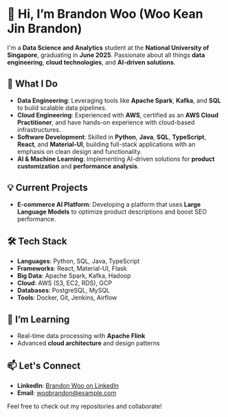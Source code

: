 # 👋 Hi, I’m **Brandon Woo** (Woo Kean Jin Brandon)  
I'm a **Data Science and Analytics** student at the **National University of Singapore**, graduating in **June 2025**. Passionate about all things **data engineering**, **cloud technologies**, and **AI-driven solutions**.

## 🚀 What I Do
- **Data Engineering**: Leveraging tools like **Apache Spark**, **Kafka**, and **SQL** to build scalable data pipelines.
- **Cloud Engineering**: Experienced with **AWS**, certified as an **AWS Cloud Practitioner**, and have hands-on experience with cloud-based infrastructures.
- **Software Development**: Skilled in **Python**, **Java**, **SQL**, **TypeScript**, **React**, and **Material-UI**, building full-stack applications with an emphasis on clean design and functionality.
- **AI & Machine Learning**: Implementing AI-driven solutions for **product customization** and **performance analysis**.

## 💡 Current Projects
- **E-commerce AI Platform**: Developing a platform that uses **Large Language Models** to optimize product descriptions and boost SEO performance.

## 🛠 Tech Stack
- **Languages**: Python, SQL, Java, TypeScript
- **Frameworks**: React, Material-UI, Flask
- **Big Data**: Apache Spark, Kafka, Hadoop
- **Cloud**: AWS (S3, EC2, RDS), GCP
- **Databases**: PostgreSQL, MySQL
- **Tools**: Docker, Git, Jenkins, Airflow

## 🌱 I’m Learning
- Real-time data processing with **Apache Flink**
- Advanced **cloud architecture** and design patterns

## 📫 Let's Connect
- **LinkedIn**: [Brandon Woo on LinkedIn](https://www.linkedin.com/)
- **Email**: woobrandon@example.com

Feel free to check out my repositories and collaborate!
